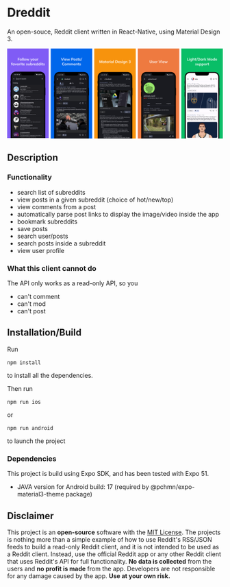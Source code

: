 # Dreddit

An open-souce, Reddit client written in React-Native, using Material Design 3.

![Screenshots](website/screenshots.png)

## Description

### Functionality

- search list of subreddits
- view posts in a given subreddit (choice of hot/new/top)
- view comments from a post
- automatically parse post links to display the image/video inside the app
- bookmark subreddits
- save posts
- search user/posts
- search posts inside a subreddit
- view user profile

### What this client cannot do

The API only works as a read-only API, so you

- can't comment
- can't mod
- can't post

## Installation/Build

Run

```
npm install
```

to install all the dependencies.

Then run

```
npm run ios
```

or

```
npm run android
```

to launch the project

### Dependencies

This project is build using Expo SDK, and has been tested with Expo 51.

- JAVA version for Android build: 17 (required by @pchmn/expo-material3-theme package)

## Disclaimer

This project is an **open-source** software with the [MIT License](https://github.com/tictechtown/dreddit/blob/main/LICENSE). The projects is nothing more than a simple example of how to use Reddit's RSS/JSON feeds to build a read-only Reddit client, and it is not intended to be used as a Reddit client. Instead, use the official Reddit app or any other Reddit client that uses Reddit's API for full functionality. **No data is collected** from the users and **no profit is made** from the app. Developers are not responsible for any damage caused by the app. **Use at your own risk.**
